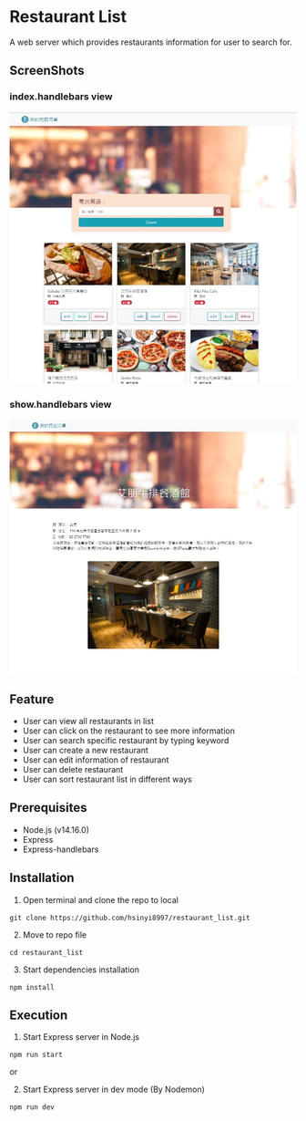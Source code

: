 # Restaurant List
A web server which provides restaurants information for user to search for.

## ScreenShots
### index.handlebars view
![index.handlebars screenshot](https://github.com/hsinyi8997/restaurant_list/blob/main/public/image/index.jpg)

### show.handlebars view
![show.handlebars screenshot](https://github.com/hsinyi8997/restaurant_list/blob/main/public/image/show.jpg)

## Feature
* User can view all restaurants in list
* User can click on the restaurant to see more information
* User can search specific restaurant by typing keyword
* User can create a new restaurant
* User can edit information of restaurant
* User can delete restaurant
* User can sort restaurant list in different ways

## Prerequisites
* Node.js (v14.16.0)
* Express
* Express-handlebars

## Installation
1. Open terminal and clone the repo to local
```
git clone https://github.com/hsinyi8997/restaurant_list.git
```
2. Move to repo file
```
cd restaurant_list
```
3. Start dependencies installation
```
npm install
```

## Execution
1. Start Express server in Node.js
```
npm run start
```
or

2. Start Express server in dev mode (By Nodemon)
```
npm run dev
```
